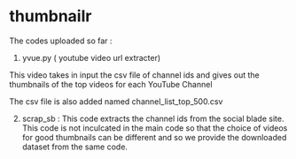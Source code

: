 # thumbnailr


The codes uploaded so far :

1) yvue.py ( youtube video url extracter)

This video takes in input the csv file of channel ids and gives out the thumbnails
of the top videos for each YouTube Channel

The csv file is also added named channel_list_top_500.csv

2) scrap_sb : This code extracts the channel ids from the social blade site.
This code is not inculcated in the main code so that the choice of videos for
good thumbnails can be different and so we provide the downloaded dataset from
the same code.


